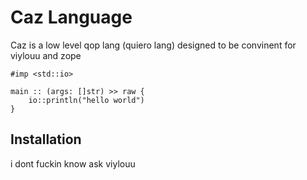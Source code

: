 # Caz Language

Caz is a low level qop lang (quiero lang) designed to be convinent for viylouu and zope

```caz
#imp <std::io>

main :: (args: []str) >> raw {
    io::println("hello world")
}
```

## Installation
i dont fuckin know ask viylouu
